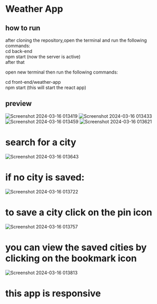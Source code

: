 # Weather App
## how to run
after cloning the repository,open the terminal and run the following commands:</br>
cd back-end </br>
npm start (now the server is active) </br>
after that </br>

open new terminal then run the following commands: </br>

cd front-end/weather-app </br>
npm start (this will start the react app) </br>
 ## preview
 ![Screenshot 2024-03-16 013419](https://github.com/jithin-nihtij/weatherApplication/assets/118708878/f2d4c9d2-2cbe-468e-88db-aad67c73720c)
![Screenshot 2024-03-16 013433](https://github.com/jithin-nihtij/weatherApplication/assets/118708878/a5bdb3f9-4c06-415e-8df4-8144fd124abd)
![Screenshot 2024-03-16 013459](https://github.com/jithin-nihtij/weatherApplication/assets/118708878/41a81523-dd4c-413c-8e55-3b47ec570c28)
![Screenshot 2024-03-16 013621](https://github.com/jithin-nihtij/weatherApplication/assets/118708878/aac0cfdc-55e2-4680-88fc-e4e062267f76)
# search for a city
![Screenshot 2024-03-16 013643](https://github.com/jithin-nihtij/weatherApplication/assets/118708878/553dc028-5d52-498b-8861-731f44eb8db8)
# if no city is saved:
![Screenshot 2024-03-16 013722](https://github.com/jithin-nihtij/weatherApplication/assets/118708878/881e2b55-7e7c-4ee3-b124-bb92dca516ee)
# to save a city click on the pin icon
![Screenshot 2024-03-16 013757](https://github.com/jithin-nihtij/weatherApplication/assets/118708878/aca32147-a904-403b-9f7b-4b4ccd0f20c2)
# you can view the saved cities by clicking on the bookmark icon
![Screenshot 2024-03-16 013813](https://github.com/jithin-nihtij/weatherApplication/assets/118708878/adfa9b1e-6d75-4873-b00b-5cc02d896e1a)

# this app is responsive








